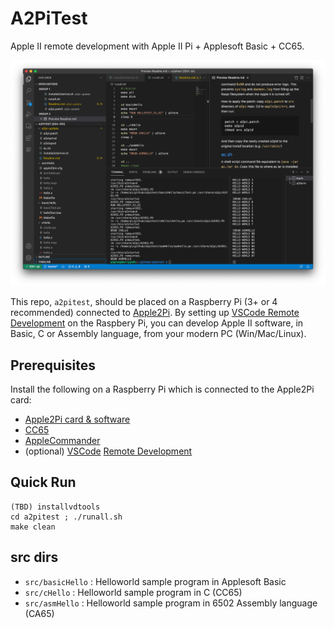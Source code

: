 # A2PiTest 

Apple II remote development with Apple II Pi + Applesoft Basic + CC65.

![VSCode remote](a2pitest_demo.png)

This repo, `a2pitest`, should be placed on a Raspberry Pi (3+ or 4 recommended) connected to [Apple2Pi](https://github.com/dschmenk/apple2pi). By setting up [VSCode Remote Development](https://code.visualstudio.com/docs/remote/remote-overview) on the Raspbery Pi, you can develop Apple II software, in Basic, C or Assembly language, from your modern PC (Win/Mac/Linux).

## Prerequisites

Install the following on a Raspberry Pi which is connected to the Apple2Pi card:

* [Apple2Pi card & software](https://github.com/dschmenk/apple2pi)
* [CC65](https://github.com/cc65/cc65)
* [AppleCommander](https://github.com/AppleCommander/AppleCommander)
* (optional) [VSCode](https://code.visualstudio.com/download) [Remote Development](https://code.visualstudio.com/docs/remote/remote-overview)

## Quick Run
```
(TBD) installvdtools
cd a2pitest ; ./runall.sh
make clean
```

## src dirs

* `src/basicHello` : Helloworld sample program in Applesoft Basic
* `src/cHello` : Helloworld sample program in  C (CC65)
* `src/asmHello` : Helloworld sample program in 6502 Assembly language (CA65)
